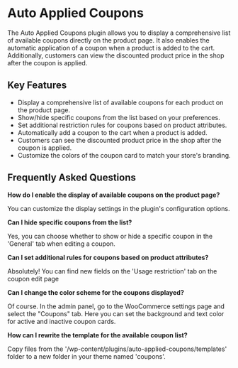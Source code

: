 # Auto Applied Coupons

The Auto Applied Coupons plugin allows you to display a comprehensive list of available coupons directly on the product page. It also enables the automatic application of a coupon when a product is added to the cart. Additionally, customers can view the discounted product price in the shop after the coupon is applied.

## Key Features

- Display a comprehensive list of available coupons for each product on the product page.
- Show/hide specific coupons from the list based on your preferences.
- Set additional restriction rules for coupons based on product attributes.
- Automatically add a coupon to the cart when a product is added.
- Customers can see the discounted product price in the shop after the coupon is applied.
- Customize the colors of the coupon card to match your store's branding.

## Frequently Asked Questions

**How do I enable the display of available coupons on the product page?**

You can customize the display settings in the plugin's configuration options.

**Can I hide specific coupons from the list?**

Yes, you can choose whether to show or hide a specific coupon in the 'General' tab when editing a coupon.

**Can I set additional rules for coupons based on product attributes?**

Absolutely! You can find new  fields on the 'Usage restriction' tab on the coupon edit page

**Can I change the color scheme for the coupons displayed?**

Of course. In the admin panel, go to the WooCommerce settings page and select the "Coupons" tab. Here you can set the background and text color for active and inactive coupon cards.

**How can I rewrite the template for the available coupon list?**

Copy files from the '/wp-content/plugins/auto-applied-coupons/templates' folder to a new folder in your theme named 'coupons'.
